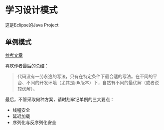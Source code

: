 # 学习设计模式
这是Eclipse的Java Project

## 单例模式
[参考文章](http://www.importnew.com/18872.html)  

喜欢作者最后的总结：
>代码没有一劳永逸的写法，只有在特定条件下最合适的写法。在不同的平台、不同的开发环境（尤其是jdk版本）下，自然有不同的最优解（或者说较优解）。

最后，不管采取何种方案，请时刻牢记单例的三大要点：
- 线程安全
- 延迟加载
- 序列化与反序列化安全